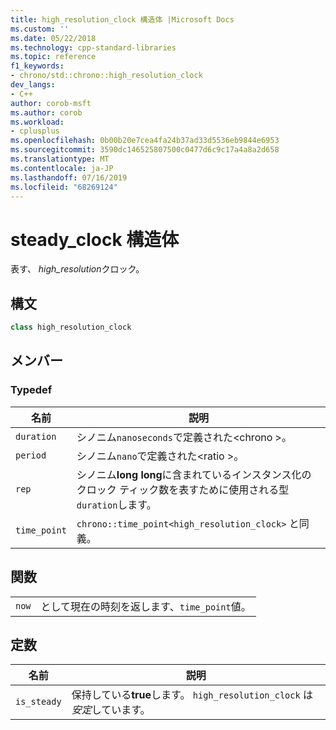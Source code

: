 ```yaml
---
title: high_resolution_clock 構造体 |Microsoft Docs
ms.custom: ''
ms.date: 05/22/2018
ms.technology: cpp-standard-libraries
ms.topic: reference
f1_keywords:
- chrono/std::chrono::high_resolution_clock
dev_langs:
- C++
author: corob-msft
ms.author: corob
ms.workload:
- cplusplus
ms.openlocfilehash: 0b00b20e7cea4fa24b37ad33d5536eb9844e6953
ms.sourcegitcommit: 3590dc146525807500c0477d6c9c17a4a8a2d658
ms.translationtype: MT
ms.contentlocale: ja-JP
ms.lasthandoff: 07/16/2019
ms.locfileid: "68269124"
---
```

# <a name="steady_clock-struct"></a>steady_clock 構造体

表す、 *high_resolution*クロック。

## <a name="syntax"></a>構文

```cpp
class high_resolution_clock
```

## <a name="members"></a>メンバー

### <a name="typedefs"></a>Typedef

|名前|説明|
|----------|-----------------|
|`duration`|シノニム`nanoseconds`で定義された\<chrono >。|
|`period`|シノニム`nano`で定義された\<ratio >。|
|`rep`|シノニム**long** **long**に含まれているインスタンス化のクロック ティック数を表すために使用される型`duration`します。|
|`time_point`|`chrono::time_point<high_resolution_clock>` と同義。|

## <a name="functions"></a>関数

|||
|-|-|
|`now`|として現在の時刻を返します、`time_point`値。|

## <a name="constants"></a>定数

|名前|説明|
|----------|-----------------|
|`is_steady`|保持している**true**します。 `high_resolution_clock` は*安定*しています。|
